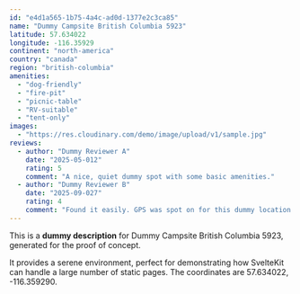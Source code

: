 ```yaml
---
id: "e4d1a565-1b75-4a4c-ad0d-1377e2c3ca85"
name: "Dummy Campsite British Columbia 5923"
latitude: 57.634022
longitude: -116.35929
continent: "north-america"
country: "canada"
region: "british-columbia"
amenities:
  - "dog-friendly"
  - "fire-pit"
  - "picnic-table"
  - "RV-suitable"
  - "tent-only"
images:
  - "https://res.cloudinary.com/demo/image/upload/v1/sample.jpg"
reviews:
  - author: "Dummy Reviewer A"
    date: "2025-05-012"
    rating: 5
    comment: "A nice, quiet dummy spot with some basic amenities."
  - author: "Dummy Reviewer B"
    date: "2025-09-027"
    rating: 4
    comment: "Found it easily. GPS was spot on for this dummy location."
---
```


This is a **dummy description** for Dummy Campsite British Columbia 5923, generated for the proof of concept.

It provides a serene environment, perfect for demonstrating how SvelteKit can handle a large number of static pages. The coordinates are 57.634022, -116.359290.

